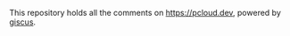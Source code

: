 This repository holds all the comments on https://pcloud.dev, powered by [giscus](https://giscus.app).
